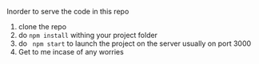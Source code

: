 Inorder to serve the code in this repo

1. clone the repo
2. do `` npm install `` withing your project folder
3. do `` npm start`` to launch the project on the server usually on port 3000
4. Get to me incase of any worries


